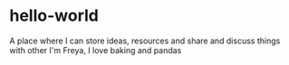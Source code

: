 # hello-world
A place where I can store ideas, resources and share and discuss things with other
I'm Freya, I love baking and pandas
